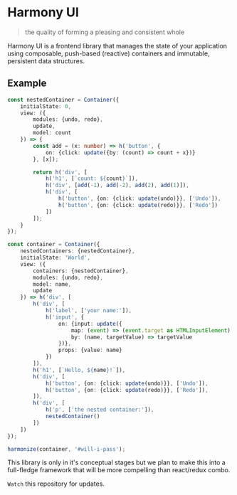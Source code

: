 # Harmony UI
> the quality of forming a pleasing and consistent whole

Harmony UI is a frontend library that manages the state of your application using composable, push-based (reactive) containers and immutable, persistent data structures.

## Example

```ts
const nestedContainer = Container({
    initialState: 0,
    view: ({
        modules: {undo, redo},
        update,
        model: count
    }) => {
        const add = (x: number) => h('button', {
            on: {click: update({by: (count) => count + x})}
        }, [x]);

        return h('div', [
            h('h1', [`count: ${count}`]),
            h('div', [add(-1), add(-2), add(2), add(1)]),
            h('div', [
                h('button', {on: {click: update(undo)}}, ['Undo']),
                h('button', {on: {click: update(redo)}}, ['Redo'])
            ])
        ]);
    }
});

const container = Container({
    nestedContainers: {nestedContainer},
    initialState: 'World',
    view: ({
        containers: {nestedContainer},
        modules: {undo, redo},
        model: name,
        update
    }) => h('div', [
        h('div', [
            h('label', ['your name:']),
            h('input', {
                on: {input: update({
                    map: (event) => (event.target as HTMLInputElement).value,
                    by: (name, targetValue) => targetValue
                })},
                props: {value: name}
            })
        ]),
        h('h1', [`Hello, ${name}!`]),
        h('div', [
            h('button', {on: {click: update(undo)}}, ['Undo']),
            h('button', {on: {click: update(redo)}}, ['Redo']),
        ]),
        h('div', [
            h('p', ['the nested container:']),
            nestedContainer()
        ])
    ])
});

harmonize(container, '#will-i-pass');
```

This library is only in it's conceptual stages but we plan to make this into a full-fledge framework that will be more compelling than react/redux combo.

`Watch` this repository for updates.
